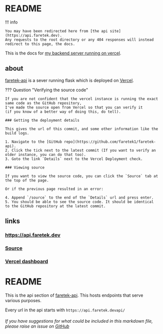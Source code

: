 # README

!!! info
    
    You may have been redirected here from [the api site](https://api.faretek.dev).
    Any requests to the root directory or any 404 responses will instead redirect to this page, the docs.

This is the docs for [my backend server running on vercel](https://github.com/faretek1/faretek-api/). 

## about

[faretek-api](https://api.faretek.dev) is a sever running flask which is deployed on [Vercel](https://vercel.com/).

??? Question "Verifying the source code"
    
    If you are not confident that the vercel instance is running the exact same code as the GitHub repository,
    I've made the source open from Vercel so that you can verify it 
    (if you know of a better way of doing this, do tell).

    ### Getting the deployment details  

    This gives the url of this commit, and some other information like the build logs.

    1. Navigate to the [GitHub repo](https://github.com/faretek1/faretek-api).
    2. Click the tick next to the latest commit (If you want to verify an older instance, you can do that too).
    3. Goto the link `Details` next to the Vercel Deployment check.
    
    ### Viewing source

    If you want to view the source code, you can click the `Source` tab at the top of the page. 

    Or if the previous page resulted in an error:

    4. Append `/source` to the end of the `Details` url and press enter.
    5. You should be able to see the source code. It should be identical to the GitHub repository at the latest commit.


## links

### <https://api.faretek.dev>
### [Source](https://github.com/faretek1/faretek-api/)
### [Vercel dashboard](https://vercel.com/fareteks-projects/faretek-api)


# README

This is the api section of [faretek-api](https://api.faretek.dev).
This hosts endpoints that serve various purposes.

Every url in the api starts with `https://api.faretek.devapi/`

###### If you have suggestions for what could be included in this markdown file, please raise an issue on [GitHub](https://github.com/FAReTek1/faretek-api/issues)